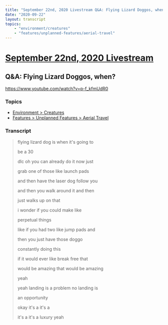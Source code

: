 ```yaml
---
title: "September 22nd, 2020 Livestream Q&A: Flying Lizard Doggos, when?"
date: "2020-09-22"
layout: transcript
topics:
    - "environment/creatures"
    - "features/unplanned-features/aerial-travel"
---
```

# [September 22nd, 2020 Livestream](../2020-09-22.md)
## Q&A: Flying Lizard Doggos, when?
https://www.youtube.com/watch?v=p-f_kfmUdR0

### Topics
* [Environment > Creatures](../topics/environment/creatures.md)
* [Features > Unplanned Features > Aerial Travel](../topics/features/unplanned-features/aerial-travel.md)

### Transcript

> flying lizard dog is when it's going to
> 
> be a 30
> 
> dlc oh you can already do it now just
> 
> grab one of those like launch pads
> 
> and then have the laser dog follow you
> 
> and then you walk around it and then
> 
> just walks up on that
> 
> i wonder if you could make like
> 
> perpetual things
> 
> like if you had two like jump pads and
> 
> then you just have those doggo
> 
> constantly doing this
> 
> if it would ever like break free that
> 
> would be amazing that would be amazing
> 
> yeah
> 
> yeah landing is a problem no landing is
> 
> an opportunity
> 
> okay it's a it's a
> 
> it's a it's a luxury yeah
> 
